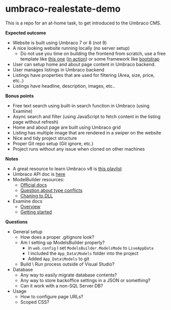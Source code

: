# umbraco-realestate-demo

This is a repo for an at-home task, to get introduced to the Umbraco CMS.

**Expected outcome**
- Website is built using Umbraco 7 or 8  (not 9)
- A nice looking website running locally (no server setup)
  - Do not use you time on building the  frontend from scratch,
  use a free template like [this one](https://www.free-css.com/free-css-templates/page253/estateagency)
  ([in action](https://www.free-css.com/assets/files/free-css-templates/preview/page253/estateagency/))
  or some framework like [bootstrap](https://getbootstrap.com/)
- User can setup home and about page content in Umbraco backend.
- User manages listings in Umbraco backend
- Listings have properties that are used for filtering (Area, size, price, etc..)
- Listings have headline, description, images, etc..

**Bonus points**
- Free text search using built-in search function in Umbraco (using Examine)
- Async search and filter (using JavaScript to fetch content in the listing page without refresh)
- Home and about page are built using Umbraco grid
- Listing has multiple image that are rendered in a swiper on the website
- Nice and tidy project structure
- Proper Git repo setup (Git ignore, etc.)
- Project runs without any issue when cloned on other machines

**Notes**
- A great resource to learn Umbraco v8 is [this playlist](https://www.youtube.com/playlist?list=PL90L_HquhD-_N2mO8kYzhZL15sh1lyxVK)
- Umbraco API doc is [here](https://our.umbraco.com/apidocs/v8/csharp/api/Umbraco.Core.Models.html)
- ModelBuilder resources:
	- [Official docs](https://our.umbraco.com/Documentation/Reference/Templating/Modelsbuilder/Builder-Modes-v8_5)
	- [Question about type conflicts](https://our.umbraco.com/forum/developers/razor/75519-modelsbuilder-the-type-exists-in-both-webdll-and-temporary)
	- [Chaning to DLL](https://our.umbraco.com/forum/using-umbraco-and-getting-started/102401-change-from-purelive-to-dll)
- Examine docs
	- [Overview](https://our.umbraco.com/documentation/reference/searching/examine/)
	- [Getting started](https://our.umbraco.com/Documentation/Reference/Searching/Examine/Quick-Start/index-v8)


**Questions**
- General setup
  - How does a proper .gitignore look?
  - Am I setting up ModelsBuilder properly? 
	- in `web.config` I set `ModelsBuilder.ModelsMode` to `LiveAppData`
	- I included the `App_Data\Models` folder into the project
	- Added `App_Data\Models` to git
  - Build \ Run process outside of Visual Studio?
- Database
  - Any way to easily migrate database contents?
  - Any way to store backoffice settings in a JSON or something?
  - Can it work with a non-SQL Server DB?
- Usage
  - How to configure page URLs?
  - Scoped CSS?
